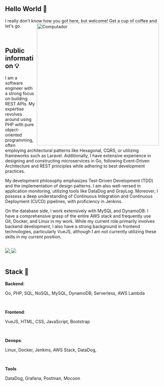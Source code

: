 ## Hello World 👋

I really don't know how you got here, but welcome! Get a cup of coffee and let's go.
<img src="https://raw.githubusercontent.com/MicaelliMedeiros/micaellimedeiros/master/image/computer-illustration.png" min-width="400px" max-width="400px" width="400px" align="right" alt="Computador">


<br/>

## Public information 💡

I am a software engineer with a strong focus on building REST APIs. My expertise revolves around using PHP with pure object-oriented programming, often employing architectural patterns like Hexagonal, CQRS, or utilizing frameworks such as Laravel. Additionally, I have extensive experience in designing and constructing microservices in Go, following Event-Driven Architecture and REST principles while adhering to best development practices.

My development philosophy emphasizes Test-Driven Development (TDD) and the implementation of design patterns. I am also well-versed in application monitoring, utilizing tools like DataDog and GrayLog. Moreover, I possess a deep understanding of Continuous Integration and Continuous Deployment (CI/CD) pipelines, with proficiency in Jenkins.

On the database side, I work extensively with MySQL and DynamoDB. I have a comprehensive grasp of the entire AWS stack and frequently use Git, Docker, and Linux in my work. While my current role primarily involves backend development, I also have a strong background in frontend technologies, particularly VueJS, although I am not currently utilizing these skills in my current position.
<br/>

##
<div>
    <a target='_blank' href="https://www.linkedin.com/in/brayann-w-f-barbosa-017198126/">
        <img src="https://img.shields.io/badge/LinkedIn-0077B5?style=for-the-badge&logo=linkedin&logoColor=white">
    </a>
    <a href = "mailto:brayann.wheberth@gmail.com">
        <img src="https://img.shields.io/badge/Gmail-D14836?style=for-the-badge&logo=gmail&logoColor=white" target="_blank">
    </a>
</div>

<br/>

## Stack 📖

**Backend**:
<div>
    <p>Go, PHP, SQL, NoSQL, MySQL, DynamoDB, Serverless, AWS Lambda</p>
</div>
<br/>

**Frontend**: 
<div>
    <p>VueJS, HTML, CSS, JavaScript, Bootstrap</p>
</div>
<br/>

**Devops**: 
<div>
    <p>Linux, Docker, Jenkins, AWS Stack, DataDog, </p>
</div>
<br/>

**Tools**
<div>
    <p>DataDog, Grafana, Postman, Mocoon</p>
</div>
